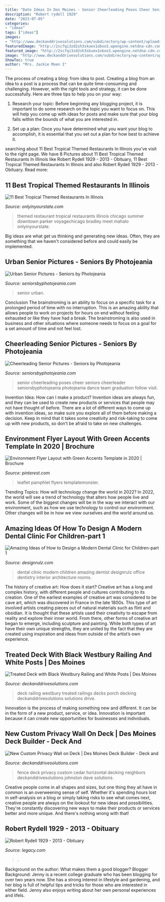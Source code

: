 ```yaml
---
title: "Date Ideas In Des Moines - Senior Cheerleading Poses Cheer Seniors Cheerleader Seniorsbyphotojeania Photojeania Dance Team Graduation Follow Visit"
description: "Robert rydell 1929"
date: "2023-07-05"
categories:
- "ideas"
tags: ["ideas"]
images:
- "http://www.deckanddrivesolutions.com/subdirectory/wp-content/uploads/2014/05/5-2-14_Carlson-Deck_8.jpg"
featuredImage: "http://2sc7qi3zd2sh3skuex1obxo3.wpengine.netdna-cdn.com/wp-content/uploads/2017/01/cheerleading-senior-pictures-13.jpg"
featured_image: "http://2sc7qi3zd2sh3skuex1obxo3.wpengine.netdna-cdn.com/wp-content/uploads/2017/01/cheerleading-senior-pictures-13.jpg"
image: "http://www.deckanddrivesolutions.com/subdirectory/wp-content/uploads/2011/05/New-Fence_Dave-Tagader_Johnston-4-1024x768.jpg"
ShowToc: true
author: "Mrs. Jackie Moen I"
---
```



The process of creating a blog: from idea to post.
Creating a blog from an idea to a post is a process that can be quite time-consuming and challenging. However, with the right tools and strategy, it can be done successfully. Here are three tips to help you on your way: 
1. Research your topic: Before beginning any blogging project, it is important to do some research on the topic you want to focus on. This will help you come up with ideas for posts and make sure that your blog falls within the bounds of what you are interested in. 

2. Set up a plan: Once you have determined what you want your blog to accomplish, it is essential that you set out a plan for how best to achieve it.

	

		
searching about 11 Best Tropical Themed Restaurants In Illinois you've visit to the right page. We have 8 Pictures about 11 Best Tropical Themed Restaurants In Illinois like Robert Rydell 1929 - 2013 - Obituary, 11 Best Tropical Themed Restaurants In Illinois and also Robert Rydell 1929 - 2013 - Obituary. Read more:
		
    
## 11 Best Tropical Themed Restaurants In Illinois

<img loading=lazy src="http://cdn.onlyinyourstate.com/wp-content/uploads/2017/07/Facebook_Mahalo2-1.jpg" onerror="this.onerror=null;this.src='https://tse2.mm.bing.net/th?id=OIP.IpEGW0yLwqbGiTwvi3UjMAHaEu&amp;pid=15.1';" alt="11 Best Tropical Themed Restaurants In Illinois">

_Source: onlyinyourstate.com_

>themed restaurant tropical restaurants illinois chicago summer downtown parker voyagechicago bradley meet mahalo onlyinyourstate. 

	

Big ideas are what get us thinking and generating new ideas. Often, they are something that we haven't considered before and could easily be implemented.

    
## Urban Senior Pictures - Seniors By Photojeania

<img loading=lazy src="http://2sc7qi3zd2sh3skuex1obxo3.wpengine.netdna-cdn.com/wp-content/uploads/2017/01/urban-senior-pictures-19.jpg" onerror="this.onerror=null;this.src='https://tse3.mm.bing.net/th?id=OIP.OjA4rvCXOlk0g2lcOOkv_gHaFS&amp;pid=15.1';" alt="Urban Senior Pictures - Seniors by Photojeania">

_Source: seniorsbyphotojeania.com_

>senior urban. 

	

Conclusion
The brainstroming is an ability to focus on a specific task for a prolonged period of time with no interruption. This is an amazing ability that allows people to work on projects for hours on end without feeling exhausted or like they have had a break. The brainstroming is also used in business and other situations where someone needs to focus on a goal for a set amount of time and not feel lost.

    
## Cheerleading Senior Pictures - Seniors By Photojeania

<img loading=lazy src="http://2sc7qi3zd2sh3skuex1obxo3.wpengine.netdna-cdn.com/wp-content/uploads/2017/01/cheerleading-senior-pictures-13.jpg" onerror="this.onerror=null;this.src='https://tse2.mm.bing.net/th?id=OIP.COn5TuPbnfd42ftPF94pdwHaFS&amp;pid=15.1';" alt="Cheerleading Senior Pictures - Seniors by Photojeania">

_Source: seniorsbyphotojeania.com_

>senior cheerleading poses cheer seniors cheerleader seniorsbyphotojeania photojeania dance team graduation follow visit. 

	

Invention Idea: How can I make a product?
Invention ideas are always fun, and they can be used to create new products or services that people may not have thought of before. There are a lot of different ways to come up with invention ideas, so make sure you explore all of them before making a decision. Keep in mind that it takes some creativity and risk-taking to come up with new products, so don’t be afraid to take on new challenges.

    
## Environment Flyer Layout With Green Accents Template In 2020 | Brochure

<img loading=lazy src="https://i.pinimg.com/736x/00/1c/da/001cdac677e34665dfda6b27ad83c3b0.jpg" onerror="this.onerror=null;this.src='https://tse1.mm.bing.net/th?id=OIP.qXJajaRpm_5ZOC13cyrr7QHaLH&amp;pid=15.1';" alt="Environment Flyer Layout with Green Accents Template in 2020 | Brochure">

_Source: pinterest.com_

>leaflet pamphlet flyers templatemonster. 

	

Trending Topics: How will technology change the world in 2022?
In 2022, the world will see a trend of technology that alters how people live and work. Some of the biggest changes will be in the way we interact with our environment, such as how we use technology to control our environment. Other changes will be in how we view ourselves and the world around us.

    
## Amazing Ideas Of How To Design A Modern Dental Clinic For Children-part 1

<img loading=lazy src="http://cdn.designrulz.com/wp-content/uploads/2015/03/designrulz-clinic-_kids23.jpg" onerror="this.onerror=null;this.src='https://tse3.mm.bing.net/th?id=OIP.sBgpijaLYt0ouC_klMdhVAHaLc&amp;pid=15.1';" alt="Amazing Ideas of How to Design a Modern Dental Clinic for Children-part 1">

_Source: designrulz.com_

>dental clinic modern children amazing dentist designrulz office dentistry interior architecture rooms. 

	

The history of creative art: How does it start?
Creative art has a long and complex history, with different people and cultures contributing to its creation. One of the earliest examples of creative art was considered to be cave art, which was discovered in France in the late 1800s. This type of art involved artists creating pieces out of natural materials such as flint and obsidian. It is thought that these artists used their creativity to escape from reality and explore their inner world. From there, other forms of creative art began to emerge, including sculpture and painting. While both types of art have their own unique strengths, they are united by the fact that they are created using inspiration and ideas from outside of the artist’s own experience.

    
## Treated Deck With Black Westbury Railing And White Posts | Des Moines

<img loading=lazy src="http://www.deckanddrivesolutions.com/subdirectory/wp-content/uploads/2014/05/5-2-14_Carlson-Deck_8.jpg" onerror="this.onerror=null;this.src='https://tse1.mm.bing.net/th?id=OIP.KI2dyN4dzgvKf8-Rms-iAwHaEK&amp;pid=15.1';" alt="Treated Deck with Black Westbury Railing and White Posts | Des Moines">

_Source: deckanddrivesolutions.com_

>deck railing westbury treated railings decks porch decking deckanddrivesolutions solutions drive. 

	

Innovation is the process of making something new and different. It can be in the form of a new product, service, or idea. Innovation is important because it can create new opportunities for businesses and individuals.

    
## New Custom Privacy Wall On Deck | Des Moines Deck Builder - Deck And

<img loading=lazy src="http://www.deckanddrivesolutions.com/subdirectory/wp-content/uploads/2011/05/New-Fence_Dave-Tagader_Johnston-4-1024x768.jpg" onerror="this.onerror=null;this.src='https://tse1.mm.bing.net/th?id=OIP.LmSKNXNVOqKxx2by3XtPwwHaFj&amp;pid=15.1';" alt="New Custom Privacy Wall on Deck | Des Moines Deck Builder - Deck and">

_Source: deckanddrivesolutions.com_

>fence deck privacy custom cedar horizontal decking neighbors deckanddrivesolutions johnston dave solutions. 

	

Creative people come in all shapes and sizes, but one thing they all have in common is an overweening sense of self. Whether it's spending hours lost in self-analysis on a blog or simply taking risks to see what comes next, creative people are always on the lookout for new ideas and possibilities. They're constantly discovering new ways to make their products or services better and more unique. And there's nothing wrong with that!

    
## Robert Rydell 1929 - 2013 - Obituary

<img loading=lazy src="https://cache.legacy.net/legacy/images/cobrands/desmoinesregister/photos/DMR032682-1_20130708.jpgx?w=281&amp;h=399&amp;option=3" onerror="this.onerror=null;this.src='https://tse4.mm.bing.net/th?id=OIP.5rjLZYgFkBNrzmyOX6dSCQAAAA&amp;pid=15.1';" alt="Robert Rydell 1929 - 2013 - Obituary">

_Source: legacy.com_

>. 

	

Background on the author: What makes them a good blogger?
Blogger Background:
Jenny is a recent college graduate who has been blogging for over two years now. She has a strong interest in lifestyle and gardening, and her blog is full of helpful tips and tricks for those who are interested in either field. Jenny also enjoys writing about her own personal experiences and lifeIs.

